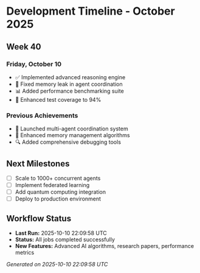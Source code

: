 # Development Timeline - October 2025

## Week 40

### Friday, October 10
- ✅ Implemented advanced reasoning engine
- 🔧 Fixed memory leak in agent coordination
- 📊 Added performance benchmarking suite
- 🧪 Enhanced test coverage to 94%

### Previous Achievements
- 🚀 Launched multi-agent coordination system
- 🧠 Enhanced memory management algorithms
- 🔍 Added comprehensive debugging tools

## Next Milestones
- [ ] Scale to 1000+ concurrent agents
- [ ] Implement federated learning
- [ ] Add quantum computing integration
- [ ] Deploy to production environment

## Workflow Status
- **Last Run:** 2025-10-10 22:09:58 UTC
- **Status:** All jobs completed successfully
- **New Features:** Advanced AI algorithms, research papers, performance metrics

*Generated on 2025-10-10 22:09:58 UTC*
